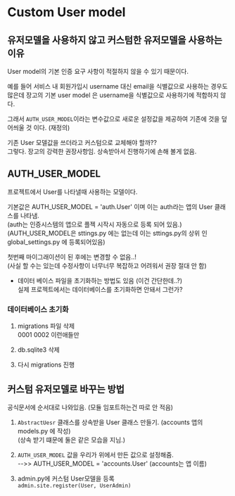 # Custom User model

## 유저모델을 사용하지 않고 커스텀한 유저모델을 사용하는 이유
User model의 기본 인증 요구 사항이 적절하지 않을 수 있기 때문이다.

예를 들어 서비스 내 회원가입시 username 대신 email을 식별값으로 사용하는 경우도 많은데 장고의 기본 user model 은 username을 식별값으로 사용하기에 적합하지 않다.

그래서 `AUTH_USER_MODEL`이라는 변수값으로 새로운 설정값을 제공하여 기존에 것을 덮어씌울 것 이다. (재정의)

기존 User 모델값을 쓰더라고 커스텀으로 교체해야 할까??<br> 
그렇다. 장고의 강력한 권장사항임. 상속받아서 진행하기에 손해 볼게 없음.

## AUTH_USER_MODEL
프로젝트에서 User를 나타낼때 사용하는 모델이다.

기본값은 AUTH_USER_MODEL = 'auth.User' 이며 이는 auth라는 앱의 User 클래스를 나타냄.<br>
(auth는 인증시스템의 앱으로 플젝 시작시 자동으로 등록 되어 있음.)<br>
(AUTH_USER_MODEL은 sttings.py 에는 없는데 이는 sttings.py의 상위 인 global_settings.py 에 등록되어있음)

첫번째 마이그래이션이 된 후에는 변경할 수 없음..!<br>
(사실 할 수는 있는데 수정사항이 너무너무 복잡하고 어려워서 권장 절대 안 함)<br>
+ 데이터 베이스 파일을 초기화하는 방법도 있음 (이건 간단한데..?)<br>
실제 프로젝트에서는 데이터베이스를 초기화하면 안돼서 그런가?

### 데이터베이스 초기화
1. migrations 파일 삭제<br>
0001 0002 이런애들만

2. db.sqlite3 삭제

3. 다시 migrations 진행

## 커스텀 유저모델로 바꾸는 방법
공식문서에 순서대로 나와있음.
(모듈 임포트하는건 따로 안 적음)

1. `AbstractUesr` 클래스를 상속받을 User 클래스 만들기. (accounts 앱의 models.py 에 작성)<br>
  (상속 받기 떄문에 둘은 같은 모습을 지님.)

2. `AUTH_USER_MODEL` 값을 우리가 위에서 만든 값으로 설정해줌.<br>
-->> AUTH_USER_MODEL = 'accounts.User' (accounts는 앱 이름)


3. admin.py에 커스텀 User모델을 등록<br>
`admin.site.register(User, UserAdmin)`